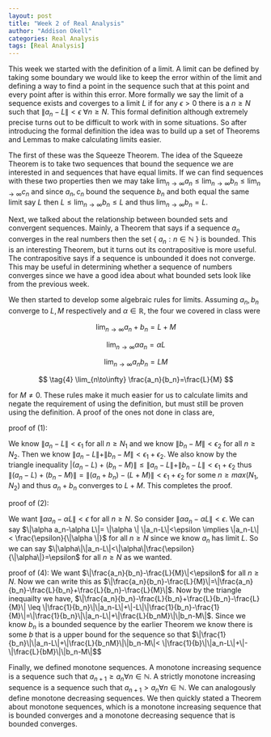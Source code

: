 ```yaml
---
layout: post
title: "Week 2 of Real Analysis"
author: "Addison Okell"
categories: Real Analysis
tags: [Real Analysis]
---
```


This week we started with the definition of a limit. A limit can be defined by taking some boundary we would like to keep the error within of the limit and defining a way to find a point in the sequence such that at this point and every point after is within this error. More formally we say the limit of a sequence exists and coverges to a limit $L$ if for any $\epsilon > 0$ there is a $n \geq N$ such that $\|a_n-L\|< \epsilon \ \forall n \geq N$. This formal definition although extremely precise turns out to be difficult to work with in some situations. So after introducing the formal definition the idea was to build up a set of Theorems and Lemmas to make calculating limits easier. 

The first of these was the Squeeze Theorem. The idea of the Squeeze Theorem is to take two sequences that bound the sequence we are interested in and sequences that have equal limits. If we can find sequences with these two properties then we may take $\lim_{n\to\infty} a_n \leq \lim_{n\to\infty} b_n \leq \lim_{n\to\infty} c_n$ and since $a_n, c_n$ bound the sequence $b_n$ and both equal the same limit say $L$ then $L \leq \lim_{n\to\infty} b_n \leq L$ and thus $\lim_{n\to\infty} b_n=L$.

Next, we talked about the relationship between bounded sets and convergent sequences. Mainly, a Theorem that says if a sequence $a_n$ converges in the real numbers then the set { $a_n:n\in \mathbb{N}$ } is bounded. This is an interesting Theorem, but it turns out its contrapositive is more useful. The contrapositive says if a sequence is unbounded it does not converge. This may be useful in determining whether a sequence of numbers converges since we have a good idea about what bounded sets look like from the previous week. 

We then started to develop some algebraic rules for limits. Assuming $a_n,b_n$ converge to $L,M$ respectively and $\alpha \in \mathbb{R}$, the four we covered in class were 

$$
\tag{1}
\lim_{n\to\infty} a_n+b_n=L+M 
$$

$$
\tag{2}
\lim_{n\to\infty} \alpha a_n=\alpha L 
$$

$$
\tag{3}
\lim_{n\to\infty} a_n b_n=LM
$$

$$
\tag{4}
\lim_{n\to\infty} \frac{a_n}{b_n}=\frac{L}{M}
$$

for $M \neq 0$. These rules make it much easier for us to calculate limits and negate the requirement of using the definition, but must still be proven using the definition. A proof of the ones not done in class are,

proof of (1):

We know $\|a_n-L\|<\epsilon_1$ for all $n \geq N_1$ and we know $\|b_n-M\|<\epsilon_2$ for all $n \geq N_2$. 
Then we know $\|a_n-L\|+\|b_n-M\|<\epsilon_1+\epsilon_2$. 
We also know by the triangle inequality $|(a_n-L)+(b_n-M)\| \leq \|a_n-L\|+\|b_n-L\|<\epsilon_1+\epsilon_2$ thus $\|(a_n-L)+(b_n-M)\|=\|(a_n+b_n)-(L+M)\|<\epsilon_1+\epsilon_2$ for some $n \geq max(N_1,N_2)$ and thus $a_n+b_n$ converges to $L+M$. This completes the proof.

proof of (2):

We want $\|\alpha a_n-\alpha L\|<\epsilon$ for all $n \geq N$.
So consider $\|\alpha a_n-\alpha L\|<\epsilon$.
We can say $\|\alpha a_n-\alpha L\|= \|\alpha \| \|a_n-L\|<\epsilon \implies \|a_n-L\|< \frac{\epsilon}{\|\alpha \|}$ for all $n \geq N$
since we know $a_n$ has limit $L$.
So we can say $\|\alpha\|\|a_n-L\|<\|\alpha\|\frac{\epsilon}{\|\alpha\|}=\epsilon$ for all $n \geq N$ as we wanted.

proof of (4):
We want $\|\frac{a_n}{b_n}-\frac{L}{M}\|<\epsilon$ for all $n \geq N$. 
Now we can write this as $\|\frac{a_n}{b_n}-\frac{L}{M}\|=\|\frac{a_n}{b_n}-\frac{L}{b_n}+\frac{L}{b_n}-\frac{L}{M}\|$. Now by the triangle inequailty we have,
$\|\frac{a_n}{b_n}-\frac{L}{b_n}+\frac{L}{b_n}-\frac{L}{M}\| \leq \|\frac{1}{b_n}\|\|a_n-L\|+\|-L\|\|\frac{1}{b_n}-\frac{1}{M}\|=\|\frac{1}{b_n}\|\|a_n-L\|+\|\frac{L}{b_nM}\|\|b_n-M\|$. Since we know $b_n$ is a bounded sequence by the earlier Theorem we know there is some $b$ that is a upper bound for the sequence so that $\|\frac{1}{b_n}\|\|a_n-L\|+\|\frac{L}{b_nM}\|\|b_n-M\|< \|\frac{1}{b}\|\|a_n-L\|+\|-\|\frac{L}{bM}\|\|b_n-M\|$$

Finally, we defined monotone sequences. A monotone increasing sequence is a sequence such that $a_{n+1} \geq a_n \forall n\in \mathbb{N}$. A strictly monotone increasing sequence is a sequence such that $a_{n+1} > a_n \forall n\in \mathbb{N}$. We can analogously define monotone decreasing sequences. We then quickly stated a Theorem about monotone sequences, which is a monotone increasing sequence that is bounded converges and a monotone decreasing sequence that is bounded converges. 

